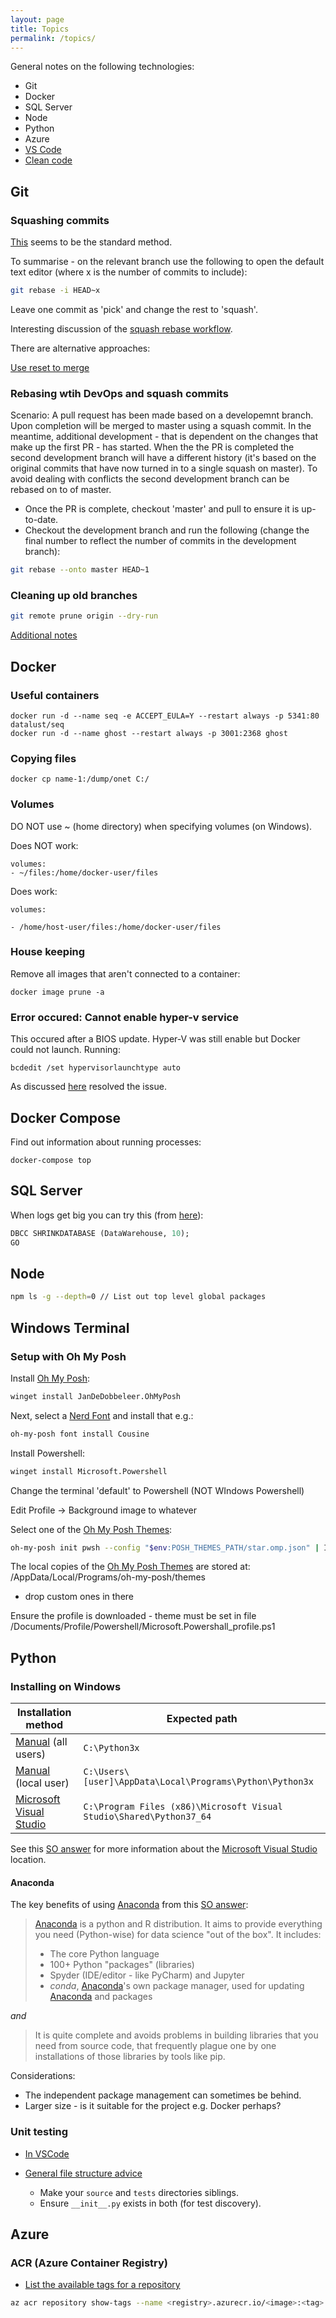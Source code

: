 ```yaml
---
layout: page
title: Topics
permalink: /topics/
---
```


General notes on the following technologies:

- Git
- Docker
- SQL Server
- Node
- Python
- Azure
- [VS Code](../topics/vscode)
- [Clean code](../topics/clean-code)

## Git

### Squashing commits

[This](https://www.devroom.io/2011/07/05/git-squash-your-latests-commits-into-one/) seems to be the standard method.

To summarise - on the relevant branch use the following to open the default text editor (where x is the number of commits to include):

```sh
git rebase -i HEAD~x
```

Leave one commit as 'pick' and change the rest to 'squash'.

Interesting discussion of the [squash rebase workflow](https://blog.carbonfive.com/2017/08/28/always-squash-and-rebase-your-git-commits/).

There are alternative approaches:

[Use reset to merge](https://stackoverflow.com/questions/5189560/squash-my-last-x-commits-together-using-git/5201642#5201642)

### Rebasing wtih DevOps and squash commits

Scenario: A pull request has been made based on a developemnt branch. Upon completion will be merged to master using a squash commit. In the meantime, additional development - that is dependent on the changes that make up the first PR - has started. When the the PR is completed the second development branch will have a different history (it's based on the original commits that have now turned in to a single squash on master). To avoid dealing with conflicts the second development branch can be rebased on to of master.

- Once the PR is complete, checkout 'master' and pull to ensure it is up-to-date.
- Checkout the development branch and run the following (change the final number to reflect the number of commits in the development branch):

```sh
git rebase --onto master HEAD~1
```

### Cleaning up old branches

```sh
git remote prune origin --dry-run
```

[Additional notes](http://www.fizerkhan.com/blog/posts/Clean-up-your-local-branches-after-merge-and-delete-in-GitHub.html)

## Docker

### Useful containers

```docker
docker run -d --name seq -e ACCEPT_EULA=Y --restart always -p 5341:80 datalust/seq
docker run -d --name ghost --restart always -p 3001:2368 ghost
```

### Copying files

```docker
docker cp name-1:/dump/onet C:/
```

### Volumes

DO NOT use ~ (home directory) when specifying volumes (on Windows).

Does NOT work:

```docker
volumes:
- ~/files:/home/docker-user/files
```

Does work:

```docker
volumes:

- /home/host-user/files:/home/docker-user/files
```

### House keeping

Remove all images that aren't connected to a container:

```docker
docker image prune -a
```

### Error occured: Cannot enable hyper-v service

This occured after a BIOS update. Hyper-V was still enable but Docker could not launch. Running:

```docker
bcdedit /set hypervisorlaunchtype auto
```

As discussed [here](https://forums.docker.com/t/cannot-enable-hyper-v-service/94086/5) resolved the issue.

## Docker Compose

Find out information about running processes:

```docker
docker-compose top
```

## SQL Server

When logs get big you can try this (from [here](https://docs.microsoft.com/en-us/sql/relational-databases/databases/shrink-a-database?view=sql-server-ver15)):

```sql
DBCC SHRINKDATABASE (DataWarehouse, 10);
GO
```

## Node

```sh
npm ls -g --depth=0 // List out top level global packages
```

## Windows Terminal

### Setup with Oh My Posh

Install [Oh My Posh](https://ohmyposh.dev/):

```sh
winget install JanDeDobbeleer.OhMyPosh
```

Next, select a [Nerd Font](https://www.nerdfonts.com/font-downloads) and install that e.g.:

```sh
oh-my-posh font install Cousine
```

Install Powershell:

```sh
winget install Microsoft.Powershell
```

Change the terminal 'default' to Powershell (NOT WIndows Powershell)

Edit Profile -> Background image to whatever

Select one of the [Oh My Posh Themes](https://ohmyposh.dev/docs/themes):

```sh
oh-my-posh init pwsh --config "$env:POSH_THEMES_PATH/star.omp.json" | Invoke-Expression
```

The local copies of the [Oh My Posh Themes](https://ohmyposh.dev/docs/themes) are stored at: <User>/AppData/Local/Programs/oh-my-posh/themes

- drop custom ones in there

Ensure the profile is downloaded - theme must be set in file
/Documents/Profile/Powershell/Microsoft.Powershall_profile.ps1

## Python

### Installing on Windows

| Installation method                                                      | Expected path                                                       |
| ------------------------------------------------------------------------ | ------------------------------------------------------------------- |
| [Manual](https://www.python.org/downloads/) (all users)                  | `C:\Python3x`                                                       |
| [Manual](https://www.python.org/downloads/) (local user)                 | `C:\Users\[user]\AppData\Local\Programs\Python\Python3x`            |
| [Microsoft Visual Studio](https://visualstudio.microsoft.com/downloads/) | `C:\Program Files (x86)\Microsoft Visual Studio\Shared\Python37_64` |

See this [SO answer](https://stackoverflow.com/questions/52021815/where-visual-studio-install-python) for more information about the [Microsoft Visual Studio](https://visualstudio.microsoft.com/downloads/) location.

#### Anaconda

The key benefits of using [Anaconda](https://www.anaconda.com/distribution/) from this [SO answer](https://stackoverflow.com/questions/42096280/how-is-anaconda-related-to-python):

> [Anaconda](https://www.anaconda.com/distribution/) is a python and R distribution. It aims to provide everything you need (Python-wise) for data science "out of the box".
> It includes:
>
> - The core Python language
> - 100+ Python "packages" (libraries)
> - Spyder (IDE/editor - like PyCharm) and Jupyter
> - _conda_, [Anaconda](https://www.anaconda.com/distribution/)'s own package manager, used for updating [Anaconda](https://www.anaconda.com/distribution/) and packages

_and_

> It is quite complete and avoids problems in building libraries that you need from source code, that frequently plague one by one installations of those libraries by tools like pip.

Considerations:

- The independent package management can sometimes be behind.
- Larger size - is it suitable for the project e.g. Docker perhaps?

### Unit testing

- [In VSCode](https://code.visualstudio.com/docs/python/testing#_test-configuration-settings)

- [General file structure advice](https://www.patricksoftwareblog.com/python-unit-testing-structuring-your-project/)
  - Make your `source` and `tests` directories siblings.
  - Ensure `__init__.py` exists in both (for test discovery).

## Azure

### ACR (Azure Container Registry)

- [List the available tags for a repository](https://docs.microsoft.com/en-us/cli/azure/acr/repository?view=azure-cli-latest#az-acr-repository-show-tags)

```sh
az acr repository show-tags --name <registry>.azurecr.io/<image>:<tag> --repository <repo>
```
